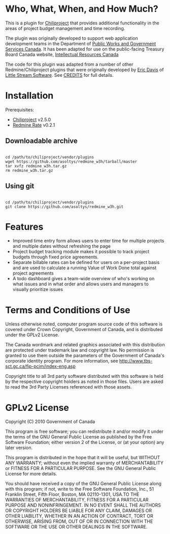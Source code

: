 # Who, What, When, and How Much?

This is a plugin for [Chiliproject](http://chiliproject.org/) that provides additional functionality in the areas of project budget management and time recording.

The plugin was originally developed to support web application development teams in the Department of [Public Works and Government Services Canada](http://www.tpsgc-pwgsc.gc.ca/).  It has been adapted for use on the public-facing Treasury Board Canada website, [Intellectual Resources Canada](http://tbs-sct.ircan-rican.gc.ca/)

The code for this plugin was adapted from a number of other Redmine/Chiliproject plugins that were originally developed by [Eric Davis](http://github.com/edavis10) of [Little Stream Software](http://littlestreamsoftware.com).  See [CREDITS](https://github.com/asoltys/redmine_w3h/blob/master/CREDITS.txt) for full details.

# Installation

Prerequisites:  

* [Chiliproject](http://github.com/chiliproject/chiliproject) v2.5.0
* [Redmine Rate](https://github.com/edavis10/redmine_rate) v0.2.1

## Downloadable archive
<code>
cd /path/to/chiliproject/vendor/plugins  
wget https://github.com/asoltys/redmine_w3h/tarball/master  
tar xvfz redmine_w3h.tar.gz  
rm redmine_w3h.tar.gz
</code>

## Using git
<code>
cd /path/to/chiliproject/vendor/plugins  
git clone https://github.com/asoltys/redmine_w3h.git
</code>

# Features

* Improved time entry form allows users to enter time for multiple projects and multiple dates without refreshing the page
* Project budget tracking module makes it possible to track project budgets through fixed price agreements.
* Separate billable rates can be defined for users on a per-project basis and are used to calculate a running Value of Work Done total against project agreements
* A todo dashboard gives a team-wide overview of who's working on what issues and in what order and allows users and managers to visually prioritize issues

# Terms and Conditions of Use

Unless otherwise noted, computer program source code of this software is covered under Crown Copyright, Government of Canada, and is distributed under the GPLv2 License.

The Canada wordmark and related graphics associated with this distribution are protected under trademark law and copyright law. No permission is granted to use them outside the parameters of the Government of Canada's corporate identity program. For more information, see http://www.tbs-sct.gc.ca/fip-pcim/index-eng.asp

Copyright title to all 3rd party software distributed with this software is held by the respective copyright holders as noted in those files. Users are asked to read the 3rd Party Licenses referenced with those assets.

# GPLv2 License

Copyright (C) 2010 Government of Canada

This program is free software; you can redistribute it and/or
modify it under the terms of the GNU General Public License
as published by the Free Software Foundation; either version 2
of the License, or (at your option) any later version.

This program is distributed in the hope that it will be useful,
but WITHOUT ANY WARRANTY; without even the implied warranty of
MERCHANTABILITY or FITNESS FOR A PARTICULAR PURPOSE.  See the
GNU General Public License for more details.

You should have received a copy of the GNU General Public License
along with this program; if not, write to the Free Software
Foundation, Inc., 51 Franklin Street, Fifth Floor, Boston, MA  02110-1301, USA.TO THE WARRANTIES OF MERCHANTABILITY, FITNESS FOR A PARTICULAR PURPOSE AND NONINFRINGEMENT. IN NO EVENT SHALL THE AUTHORS OR COPYRIGHT HOLDERS BE LIABLE FOR ANY CLAIM, DAMAGES OR OTHER LIABILITY, WHETHER IN AN ACTION OF CONTRACT, TORT OR OTHERWISE, ARISING FROM, OUT OF OR IN CONNECTION WITH THE SOFTWARE OR THE USE OR OTHER DEALINGS IN THE SOFTWARE.
